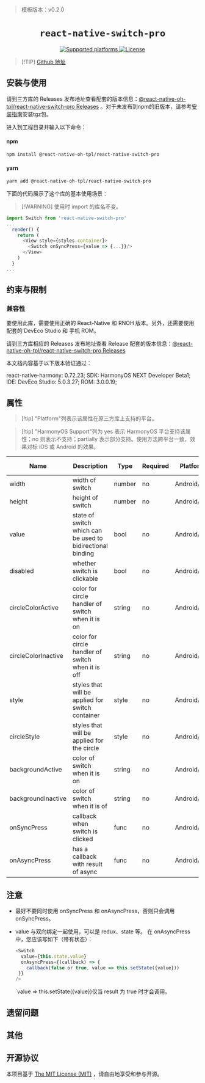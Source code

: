 > 模板版本：v0.2.0

<p align="center">
  <h1 align="center"> <code>react-native-switch-pro</code> </h1>
</p>
<p align="center">
    <a href="https://github.com/poberwong/react-native-switch-pro">
        <img src="https://img.shields.io/badge/platforms-android%20|%20ios%20|%20harmony%20-lightgrey.svg" alt="Supported platforms" />
    </a>
    <a href="https://github.com/poberwong/react-native-switch-pro/blob/master/LICENSE">
        <img src="https://img.shields.io/badge/license-MIT-green.svg" alt="License" />
        <!-- <img src="https://img.shields.io/badge/license-Apache-blue.svg" alt="License" /> -->
    </a>
</p>

> [!TIP] [Github 地址](https://github.com/react-native-oh-library/react-native-switch-pro)

## 安装与使用

请到三方库的 Releases 发布地址查看配套的版本信息：[@react-native-oh-tpl/react-native-switch-pro Releases](https://github.com/react-native-oh-library/react-native-switch-pro/releases) 。对于未发布到npm的旧版本，请参考[安装指南](/zh-cn/tgz-usage.md)安装tgz包。

进入到工程目录并输入以下命令：

<!-- tabs:start -->

#### **npm**

```bash
npm install @react-native-oh-tpl/react-native-switch-pro
```

#### **yarn**

```bash
yarn add @react-native-oh-tpl/react-native-switch-pro
```

<!-- tabs:end -->

下面的代码展示了这个库的基本使用场景：

> [!WARNING] 使用时 import 的库名不变。

```js
import Switch from 'react-native-switch-pro'
...
  render() {
    return (
      <View style={styles.container}>
        <Switch onSyncPress={value => {...}}/>
      </View>
    )
  }
...

```
## 约束与限制

### 兼容性

要使用此库，需要使用正确的 React-Native 和 RNOH 版本。另外，还需要使用配套的 DevEco Studio 和 手机 ROM。

请到三方库相应的 Releases 发布地址查看 Release 配套的版本信息：[@react-native-oh-tpl/react-native-switch-pro Releases](https://github.com/react-native-oh-library/react-native-switch-pro/releases)

本文档内容基于以下版本验证通过：

react-native-harmony: 0.72.23; SDK: HarmonyOS NEXT Developer Beta1; IDE: DevEco Studio: 5.0.3.27; ROM: 3.0.0.19;

## 属性

> [!tip] "Platform"列表示该属性在原三方库上支持的平台。

> [!tip] "HarmonyOS Support"列为 yes 表示 HarmonyOS 平台支持该属性；no 则表示不支持；partially 表示部分支持。使用方法跨平台一致，效果对标 iOS 或 Android 的效果。

| Name | Description | Type | Required | Platform | HarmonyOS Support  |
| ---- | ----------- | ---- | -------- | -------- | ------------------ |
| width| width of switch  | number  | no | Android/IOS      | yes              |
| height  | height of switch         | number  | no | Android/IOS      | yes                |
| value  | state of switch which can be used to bidirectional binding | bool  | no | Android/IOS      | yes |
| disabled  | whether switch is clickable | bool  | no | Android/IOS      | yes |
| circleColorActive  | color for circle handler of switch when it is on | string  | no | Android/IOS      | yes |
| circleColorInactive  | color for circle handler of switch when it is off | string  | no | Android/IOS      | yes |
| style  | styles that will be applied for switch container | style  | no | Android/IOS      | yes |
| circleStyle  | styles that will be applied for the circle | style  | no | Android/IOS      | yes |
| backgroundActive  | color of switch when it is on | string  | no | Android/IOS      | yes |
| backgroundInactive  | color of switch when it is of | string  | no | Android/IOS      | yes |
| onSyncPress  | callback when switch is clicked | func  | no | Android/IOS      | yes |
| onAsyncPress | has a callback with result of async | func  | no | Android/IOS      | yes | 


## 注意
* 最好不要同时使用 onSyncPress 和 onAsyncPress，否则只会调用 onSyncPress。

* value 与双向绑定一起使用，可以是 redux、state 等。
在 onAsyncPress 中，您应该写如下（带有状态）：

	```javascript
	<Switch
	  value={this.state.value}
	  onAsyncPress={(callback) => {
	    callback(false or true, value => this.setState({value}))
     }}
	/>
	```
	`value => this.setState({value})仅当 result 为 true 时才会调用。

## 遗留问题

## 其他

## 开源协议

本项目基于 [The MIT License (MIT)](https://github.com/poberwong/react-native-switch-pro/blob/master/LICENSE) ，请自由地享受和参与开源。